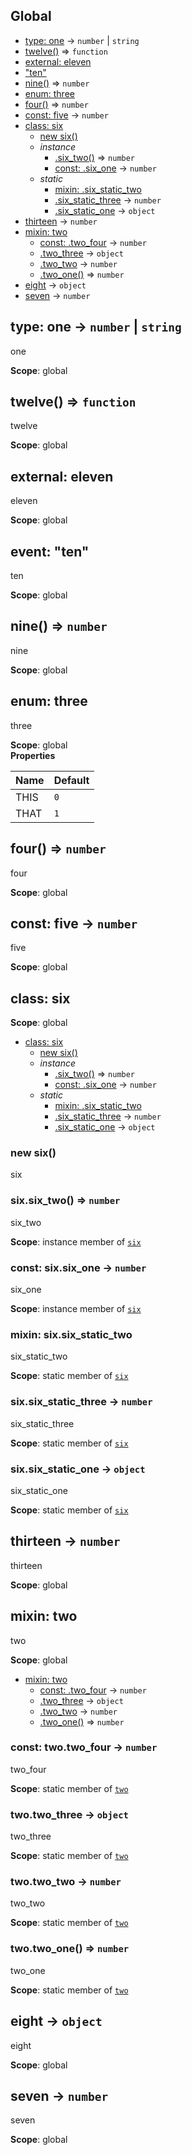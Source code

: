 ## Global
* [type: one](#one) → <code>number</code> \| <code>string</code>
* [twelve()](#twelve) ⇒ <code>function</code>
* [external: eleven](#external_eleven)
* ["ten"](#event_ten)
* [nine()](#nine) ⇒ <code>number</code>
* [enum: three](#three)
* [four()](#four) ⇒ <code>number</code>
* [const: five](#five) → <code>number</code>
* [class: six](#six)
  * [new six()](#new_six_new)
  * _instance_
    * [.six_two()](#six#six_two) ⇒ <code>number</code>
    * [const: .six_one](#six#six_one) → <code>number</code>
  * _static_
    * [mixin: .six_static_two](#six.six_static_two)
    * [.six_static_three](#six.six_static_three) → <code>number</code>
    * [.six_static_one](#six.six_static_one) → <code>object</code>
* [thirteen](#thirteen) → <code>number</code>
* [mixin: two](#two)
  * [const: .two_four](#two.two_four) → <code>number</code>
  * [.two_three](#two.two_three) → <code>object</code>
  * [.two_two](#two.two_two) → <code>number</code>
  * [.two_one()](#two.two_one) ⇒ <code>number</code>
* [eight](#eight) → <code>object</code>
* [seven](#seven) → <code>number</code>
<a name="one"></a>
## type: one → <code>number</code> \| <code>string</code>
one

**Scope**: global  
<a name="twelve"></a>
## twelve() ⇒ <code>function</code>
twelve

**Scope**: global  
<a name="external_eleven"></a>
## external: eleven
eleven

**Scope**: global  
<a name="event_ten"></a>
## event: "ten"
ten

**Scope**: global  
<a name="nine"></a>
## nine() ⇒ <code>number</code>
nine

**Scope**: global  
<a name="three"></a>
## enum: three
three

**Scope**: global  
**Properties**

| Name | Default |
| --- | --- |
| THIS | <code>0</code> | 
| THAT | <code>1</code> | 

<a name="four"></a>
## four() ⇒ <code>number</code>
four

**Scope**: global  
<a name="five"></a>
## const: five → <code>number</code>
five

**Scope**: global  
<a name="six"></a>
## class: six
**Scope**: global  

* [class: six](#six)
  * [new six()](#new_six_new)
  * _instance_
    * [.six_two()](#six#six_two) ⇒ <code>number</code>
    * [const: .six_one](#six#six_one) → <code>number</code>
  * _static_
    * [mixin: .six_static_two](#six.six_static_two)
    * [.six_static_three](#six.six_static_three) → <code>number</code>
    * [.six_static_one](#six.six_static_one) → <code>object</code>

<a name="new_six_new"></a>
### new six()
six

<a name="six#six_two"></a>
### six.six_two() ⇒ <code>number</code>
six_two

**Scope**: instance member of <code>[six](#six)</code>  
<a name="six#six_one"></a>
### const: six.six_one → <code>number</code>
six_one

**Scope**: instance member of <code>[six](#six)</code>  
<a name="six.six_static_two"></a>
### mixin: six.six_static_two
six_static_two

**Scope**: static member of <code>[six](#six)</code>  
<a name="six.six_static_three"></a>
### six.six_static_three → <code>number</code>
six_static_three

**Scope**: static member of <code>[six](#six)</code>  
<a name="six.six_static_one"></a>
### six.six_static_one → <code>object</code>
six_static_one

**Scope**: static member of <code>[six](#six)</code>  
<a name="thirteen"></a>
## thirteen → <code>number</code>
thirteen

**Scope**: global  
<a name="two"></a>
## mixin: two
two

**Scope**: global  

* [mixin: two](#two)
  * [const: .two_four](#two.two_four) → <code>number</code>
  * [.two_three](#two.two_three) → <code>object</code>
  * [.two_two](#two.two_two) → <code>number</code>
  * [.two_one()](#two.two_one) ⇒ <code>number</code>

<a name="two.two_four"></a>
### const: two.two_four → <code>number</code>
two_four

**Scope**: static member of <code>[two](#two)</code>  
<a name="two.two_three"></a>
### two.two_three → <code>object</code>
two_three

**Scope**: static member of <code>[two](#two)</code>  
<a name="two.two_two"></a>
### two.two_two → <code>number</code>
two_two

**Scope**: static member of <code>[two](#two)</code>  
<a name="two.two_one"></a>
### two.two_one() ⇒ <code>number</code>
two_one

**Scope**: static member of <code>[two](#two)</code>  
<a name="eight"></a>
## eight → <code>object</code>
eight

**Scope**: global  
<a name="seven"></a>
## seven → <code>number</code>
seven

**Scope**: global  
